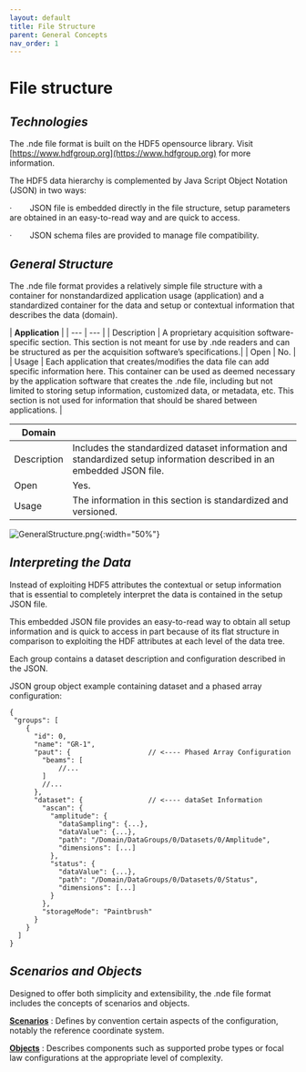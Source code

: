 ```yaml
---
layout: default
title: File Structure
parent: General Concepts
nav_order: 1
---
```


# File structure

## *Technologies*

The .nde file format is built on the HDF5 opensource library. Visit
[https://www.hdfgroup.org](https://www.hdfgroup.org) for more information.

The HDF5 data hierarchy is complemented by Java Script Object Notation (JSON) in two
ways:

·        JSON file is embedded directly in the file structure, setup parameters are obtained
in an easy-to-read way and are quick to access.

·        JSON schema files are provided to manage file compatibility.

## *General Structure*

The .nde file format provides a relatively simple file structure with a container for
nonstandardized application usage (application) and a standardized container
for the data and setup or contextual information that describes the data
(domain).

| **Application** |
| --- | --- |
| Description      | A proprietary acquisition software-specific section. This section is not meant for use by .nde readers and can be structured as per the acquisition software’s specifications.|
| Open             | No. |
| Usage            | Each application that creates/modifies the data file can add specific information here. This container can be used as deemed necessary by the application software that creates the .nde file, including but not limited to storing setup information, customized data, or metadata, etc. This section is not used for information that should be shared between applications. |

| **Domain** | |
| --- | --- |
| Description      | Includes the standardized dataset information and standardized setup information described in an embedded JSON file. |
| Open             | Yes. |
| Usage            | The information in this section is standardized and versioned. |

![GeneralStructure.png](/NDE_Open_File_Format/assets/images/general-concepts/GeneralStructure.png){:width="50%"}

## *Interpreting the Data*

Instead of exploiting HDF5 attributes the contextual or setup information that is essential to completely interpret the data is contained in the setup JSON file.

This embedded JSON file provides an easy-to-read way to obtain all setup information and is quick to access in part because of its flat structure in comparison to exploiting the HDF attributes at each level of the data tree.

Each group contains a dataset description and configuration described in the JSON.

JSON group object example containing dataset and a phased array configuration:

```text
{
 "groups": [
    {
      "id": 0,
      "name": "GR-1",
      "paut": {                   // <---- Phased Array Configuration
        "beams": [
            //...
        ]        
        //...
      },
      "dataset": {                // <---- dataSet Information
        "ascan": {
          "amplitude": {
            "dataSampling": {...},
            "dataValue": {...},
            "path": "/Domain/DataGroups/0/Datasets/0/Amplitude",
            "dimensions": [...]
          },
          "status": {
            "dataValue": {...},
            "path": "/Domain/DataGroups/0/Datasets/0/Status",
            "dimensions": [...]
          }
        },
        "storageMode": "Paintbrush"
      }
    }
  ]
}
```

## *Scenarios and Objects*

Designed to offer both simplicity and extensibility, the .nde file format includes the
concepts of scenarios and objects.

[**Scenarios**](/NDE_Open_File_Format/docs/general-concepts/scenarios.html) : Defines by convention certain aspects of the configuration, notably the reference coordinate system.

[**Objects**](/NDE_Open_File_Format/docs/general-concepts/objects/objects.html) : Describes components such as supported probe types or focal law configurations at the appropriate level of complexity.
